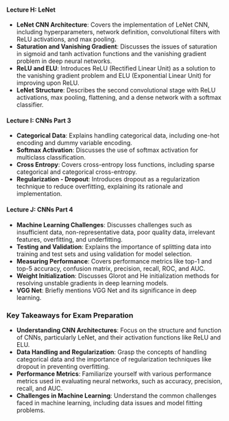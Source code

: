 #### Lecture H: LeNet

- **LeNet CNN Architecture**: Covers the implementation of LeNet CNN, including hyperparameters, network definition, convolutional filters with ReLU activations, and max pooling.
- **Saturation and Vanishing Gradient**: Discusses the issues of saturation in sigmoid and tanh activation functions and the vanishing gradient problem in deep neural networks.
- **ReLU and ELU**: Introduces ReLU (Rectified Linear Unit) as a solution to the vanishing gradient problem and ELU (Exponential Linear Unit) for improving upon ReLU.
- **LeNet Structure**: Describes the second convolutional stage with ReLU activations, max pooling, flattening, and a dense network with a softmax classifier.

#### Lecture I: CNNs Part 3

- **Categorical Data**: Explains handling categorical data, including one-hot encoding and dummy variable encoding.
- **Softmax Activation**: Discusses the use of softmax activation for multiclass classification.
- **Cross Entropy**: Covers cross-entropy loss functions, including sparse categorical and categorical cross-entropy.
- **Regularization - Dropout**: Introduces dropout as a regularization technique to reduce overfitting, explaining its rationale and implementation.

#### Lecture J: CNNs Part 4

- **Machine Learning Challenges**: Discusses challenges such as insufficient data, non-representative data, poor quality data, irrelevant features, overfitting, and underfitting.
- **Testing and Validation**: Explains the importance of splitting data into training and test sets and using validation for model selection.
- **Measuring Performance**: Covers performance metrics like top-1 and top-5 accuracy, confusion matrix, precision, recall, ROC, and AUC.
- **Weight Initialization**: Discusses Glorot and He initialization methods for resolving unstable gradients in deep learning models.
- **VGG Net**: Briefly mentions VGG Net and its significance in deep learning.

### Key Takeaways for Exam Preparation

- **Understanding CNN Architectures**: Focus on the structure and function of CNNs, particularly LeNet, and their activation functions like ReLU and ELU.
- **Data Handling and Regularization**: Grasp the concepts of handling categorical data and the importance of regularization techniques like dropout in preventing overfitting.
- **Performance Metrics**: Familiarize yourself with various performance metrics used in evaluating neural networks, such as accuracy, precision, recall, and AUC.
- **Challenges in Machine Learning**: Understand the common challenges faced in machine learning, including data issues and model fitting problems.